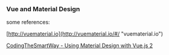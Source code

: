 ### Vue and Material Design



some references: 

[http://vuematerial.io](http://vuematerial.io/#/ "vuematerial.io")



[CodingTheSmartWay - Using Material Design with Vue.js 2](https://medium.com/codingthesmartway-com-blog/using-material-design-with-vue-js-2-a938eac53112)







